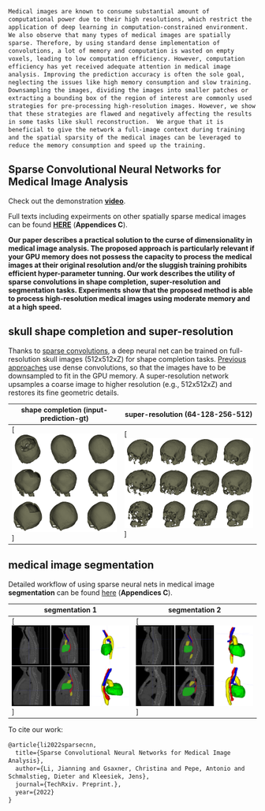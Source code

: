 ```
Medical images are known to consume substantial amount of computational power due to their high resolutions, which restrict the application of deep learning in computation-constrained environment. We also observe that many types of medical images are spatially sparse. Therefore, by using standard dense implementation of convolutions, a lot of memory and computation is wasted on empty voxels, leading to low computation efficiency. However, computation efficiency has yet received adequate attention in medical image analysis. Improving the prediction accuracy is often the sole goal, neglecting the issues like high memory consumption and slow training.  Downsampling the images, dividing the images into smaller patches or extracting a bounding box of the region of interest are commonly used strategies for pre-processing high-resolution images. However, we show that these strategies are flawed and negatively affecting the results in some tasks like skull reconstruction.  We argue that it is beneficial to give the network a full-image context during training and the spatial sparsity of the medical images can be leveraged to reduce the memory consumption and speed up the training. 
```

## Sparse Convolutional Neural Networks for Medical Image Analysis

Check out the demonstration [**video**](https://www.techrxiv.org/articles/preprint/Sparse_Convolutional_Neural_Networks_for_Medical_Image_Analysis/19137518?file=34041689).

Full texts including expeirments on other spatially sparse medical images can be found [**HERE**](https://www.techrxiv.org/articles/preprint/Sparse_Convolutional_Neural_Networks_for_Medical_Image_Analysis/19137518?file=34041698) (**Appendices C**).

**Our paper describes a practical solution to the curse of dimensionality in medical image analysis. The proposed approach is particularly relevant if your GPU memory does not possess the capacity to process the medical images at their original resolution and/or the sluggish training prohibits efficient hyper-parameter tunning. Our work describes the utility of sparse convolutions in shape completion, super-resolution and segmentation tasks. Experiments show that the proposed method is able to process high-resolution medical images using moderate memory and at a high speed.**


## skull shape completion and super-resolution
Thanks to [sparse convolutions](https://nvidia.github.io/MinkowskiEngine/overview.html), a deep neural net can be trained on full-resolution skull images (512x512xZ) for shape completion tasks. [Previous approaches](https://link.springer.com/book/10.1007%2F978-3-030-64327-0) use dense convolutions, so that the images have to be downsampled to fit in the GPU memory. A super-resolution network upsamples a coarse image to higher resolution (e.g., 512x512xZ) and restores its fine geometric details.

| shape completion (input-prediction-gt)|super-resolution (64-128-256-512)|
| ------      | ------ |
|[![skull shape completion](https://github.com/Jianningli/SparseCNN/blob/main/images/github1.png)] |  [![skull shape super-resolution](https://github.com/Jianningli/SparseCNN/blob/main/images/github2.png)]|



## medical image segmentation

Detailed workflow of using sparse neural nets in medical image **segmentation** can be found [here](https://www.techrxiv.org/articles/preprint/Sparse_Convolutional_Neural_Networks_for_Medical_Image_Analysis/19137518) (**Appendices C**).


| segmentation 1|segmentation 2|
| ------      | ------ |
|[![segmentation](https://github.com/Jianningli/SparseCNN/blob/main/images/github4.png)] |  [![segmentation](https://github.com/Jianningli/SparseCNN/blob/main/images/github5.png)]|




To cite our work:

```
@article{li2022sparsecnn,
  title={Sparse Convolutional Neural Networks for Medical Image Analysis},
  author={Li, Jianning and Gsaxner, Christina and Pepe, Antonio and Schmalstieg, Dieter and Kleesiek, Jens},
  journal={TechRxiv. Preprint.},
  year={2022}
}
```


